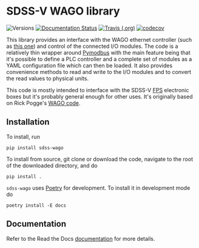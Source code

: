 # SDSS-V WAGO library

![Versions](https://img.shields.io/badge/python->3.7-blue)
[![Documentation Status](https://readthedocs.org/projects/sdss-wago/badge/?version=latest)](https://sdss-wago.readthedocs.io/en/latest/?badge=latest)
[![Travis (.org)](https://img.shields.io/travis/sdss/wago)](https://travis-ci.org/sdss/wago)
[![codecov](https://codecov.io/gh/sdss/wago/branch/master/graph/badge.svg)](https://codecov.io/gh/sdss/wago)

This library provides an interface with the WAGO ethernet controller (such as [this one](https://www.wago.com/us/controllers-bus-couplers-i-o/controller-modbus-tcp/p/750-862)) and control of the connected I/O modules. The code is a relatively thin wrapper around [Pymodbus](http://riptideio.github.io/pymodbus/) with the main feature being that it's possible to define a PLC controller and a complete set of modules as a YAML configuration file which can then be loaded. It also provides convenience methods to read and write to the I/O modules and to convert the read values to physical units.

This code is mostly intended to interface with the SDSS-V [FPS](https://www.sdss.org/future/technology/) electronic boxes but it's probably general enough for other uses. It's originally based on Rick Pogge's [WAGO code](https://github.com/sdss/FPS/tree/master/WAGO).

## Installation

To install, run

```console
pip install sdss-wago
```

To install from source, git clone or download the code, navigate to the root of the downloaded directory, and do

```console
pip install .
```

`sdss-wago` uses [Poetry](https://poetry.eustace.io/) for development. To install it in development mode do

```console
poetry install -E docs
```

## Documentation

Refer to the Read the Docs [documentation](https://sdss-wago.readthedocs.io/en/latest) for more details.
